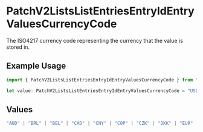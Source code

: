 # PatchV2ListsListEntriesEntryIdEntryValuesCurrencyCode

The ISO4217 currency code representing the currency that the value is stored in.

## Example Usage

```typescript
import { PatchV2ListsListEntriesEntryIdEntryValuesCurrencyCode } from "attio-js/models/operations";

let value: PatchV2ListsListEntriesEntryIdEntryValuesCurrencyCode = "USD";
```

## Values

```typescript
"AUD" | "BRL" | "BEL" | "CAD" | "CNY" | "COP" | "CZK" | "DKK" | "EUR" | "HKD" | "ISK" | "INR" | "ILS" | "JPY" | "KRW" | "MYR" | "MXN" | "NTD" | "NZD" | "NGN" | "NOK" | "XPF" | "PEN" | "PHP" | "PLN" | "GBP" | "SAR" | "SGD" | "ZAR" | "SEK" | "CHF" | "AED" | "USD"
```